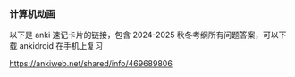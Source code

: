 ### 计算机动画

以下是 anki 速记卡片的链接，包含 2024-2025 秋冬考纲所有问题答案，可以下载 ankidroid 在手机上复习

https://ankiweb.net/shared/info/469689806
